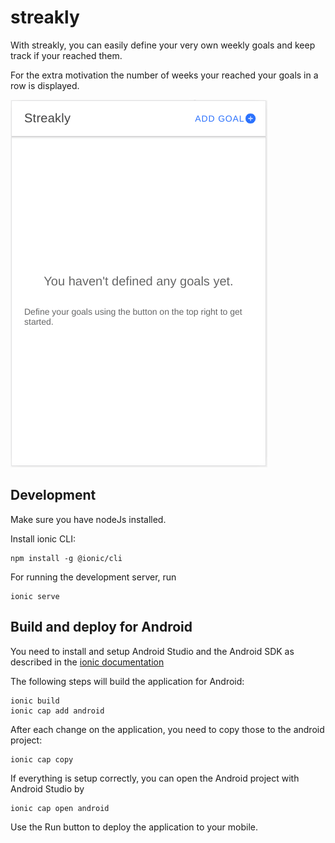 # streakly

With streakly, you can easily define your very own weekly goals and keep track if your reached them. 

For the extra motivation the number of weeks your reached your goals in a row is displayed.

![Application preview](screen-record.gif)

## Development

Make sure you have nodeJs installed.

Install ionic CLI:

```
npm install -g @ionic/cli
```

For running the development server, run

```
ionic serve
```


## Build and deploy for Android

You need to install and setup Android Studio and the Android SDK as described in the [ionic documentation](https://ionicframework.com/docs/developing/android)

The following steps will build the application for Android:

```
ionic build
ionic cap add android
```

After each change on the application, you need to copy those to the android project:
```
ionic cap copy
```

If everything is setup correctly, you can open the Android project with Android Studio by 
```
ionic cap open android
```
Use the Run button to deploy the application to your mobile. 
